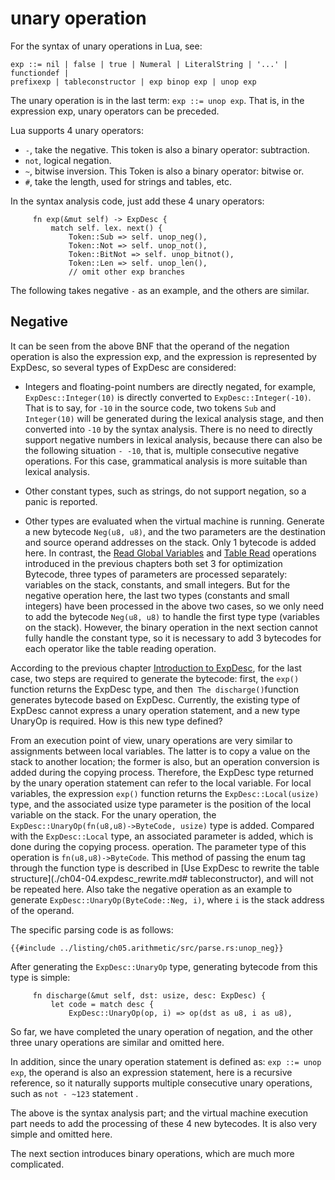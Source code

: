 # unary operation

For the syntax of unary operations in Lua, see:

```
exp ::= nil | false | true | Numeral | LiteralString | '...' | functiondef |
prefixexp | tableconstructor | exp binop exp | unop exp
```

The unary operation is in the last term: `exp ::= unop exp`. That is, in the expression exp, unary operators can be preceded.

Lua supports 4 unary operators:

- `-`, take the negative. This token is also a binary operator: subtraction.
- `not`, logical negation.
- `~`, bitwise inversion. This Token is also a binary operator: bitwise or.
- `#`, take the length, used for strings and tables, etc.

In the syntax analysis code, just add these 4 unary operators:

```rust, ignore
     fn exp(&mut self) -> ExpDesc {
         match self. lex. next() {
             Token::Sub => self. unop_neg(),
             Token::Not => self. unop_not(),
             Token::BitNot => self. unop_bitnot(),
             Token::Len => self. unop_len(),
             // omit other exp branches
```

The following takes negative `-` as an example, and the others are similar.

## Negative

It can be seen from the above BNF that the operand of the negation operation is also the expression exp, and the expression is represented by ExpDesc, so several types of ExpDesc are considered:

- Integers and floating-point numbers are directly negated, for example, `ExpDesc::Integer(10)` is directly converted to `ExpDesc::Integer(-10)`. That is to say, for `-10` in the source code, two tokens `Sub` and `Integer(10)` will be generated during the lexical analysis stage, and then converted into `-10` by the syntax analysis. There is no need to directly support negative numbers in lexical analysis, because there can also be the following situation `- -10`, that is, multiple consecutive negative operations. For this case, grammatical analysis is more suitable than lexical analysis.

- Other constant types, such as strings, do not support negation, so a panic is reported.

- Other types are evaluated when the virtual machine is running. Generate a new bytecode `Neg(u8, u8)`, and the two parameters are the destination and source operand addresses on the stack. Only 1 bytecode is added here. In contrast, the [Read Global Variables](./ch02-00.variables.md) and [Table Read](./ch04-05.table_rw_and_bnf.md) operations introduced in the previous chapters both set 3 for optimization Bytecode, three types of parameters are processed separately: variables on the stack, constants, and small integers. But for the negative operation here, the last two types (constants and small integers) have been processed in the above two cases, so we only need to add the bytecode `Neg(u8, u8)` to handle the first type type (variables on the stack). However, the binary operation in the next section cannot fully handle the constant type, so it is necessary to add 3 bytecodes for each operator like the table reading operation.

According to the previous chapter [Introduction to ExpDesc](./ch04-04.expdesc_rewrite.md), for the last case, two steps are required to generate the bytecode: first, the `exp()` function returns the ExpDesc type, and then` The discharge()`function generates bytecode based on ExpDesc. Currently, the existing type of ExpDesc cannot express a unary operation statement, and a new type UnaryOp is required. How is this new type defined?

From an execution point of view, unary operations are very similar to assignments between local variables. The latter is to copy a value on the stack to another location; the former is also, but an operation conversion is added during the copying process. Therefore, the ExpDesc type returned by the unary operation statement can refer to the local variable. For local variables, the expression `exp()` function returns the `ExpDesc::Local(usize)` type, and the associated usize type parameter is the position of the local variable on the stack. For the unary operation, the `ExpDesc::UnaryOp(fn(u8,u8)->ByteCode, usize)` type is added. Compared with the `ExpDesc::Local` type, an associated parameter is added, which is done during the copying process. operation. The parameter type of this operation is `fn(u8,u8)->ByteCode`. This method of passing the enum tag through the function type is described in [Use ExpDesc to rewrite the table structure](./ch04-04.expdesc_rewrite.md# tableconstructor), and will not be repeated here. Also take the negative operation as an example to generate `ExpDesc::UnaryOp(ByteCode::Neg, i)`, where `i` is the stack address of the operand.

The specific parsing code is as follows:

```rust, ignore
{{#include ../listing/ch05.arithmetic/src/parse.rs:unop_neg}}
```

After generating the `ExpDesc::UnaryOp` type, generating bytecode from this type is simple:

```rust, ignore
     fn discharge(&mut self, dst: usize, desc: ExpDesc) {
         let code = match desc {
             ExpDesc::UnaryOp(op, i) => op(dst as u8, i as u8),
```

So far, we have completed the unary operation of negation, and the other three unary operations are similar and omitted here.

In addition, since the unary operation statement is defined as: `exp ::= unop exp`, the operand is also an expression statement, here is a recursive reference, so it naturally supports multiple consecutive unary operations, such as `not - ~123` statement .

The above is the syntax analysis part; and the virtual machine execution part needs to add the processing of these 4 new bytecodes. It is also very simple and omitted here.

The next section introduces binary operations, which are much more complicated.